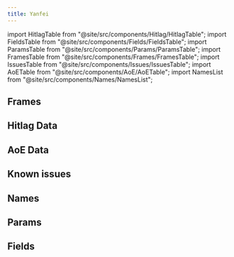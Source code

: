 ```yaml
---
title: Yanfei
---
```


import HitlagTable from "@site/src/components/Hitlag/HitlagTable";
import FieldsTable from "@site/src/components/Fields/FieldsTable";
import ParamsTable from "@site/src/components/Params/ParamsTable";
import FramesTable from "@site/src/components/Frames/FramesTable";
import IssuesTable from "@site/src/components/Issues/IssuesTable";
import AoETable from "@site/src/components/AoE/AoETable";
import NamesList from "@site/src/components/Names/NamesList";

## Frames

<FramesTable item_key="yanfei" />

## Hitlag Data

<HitlagTable item_key="yanfei" />

## AoE Data

<AoETable item_key="yanfei" />

## Known issues

<IssuesTable item_key="yanfei" />

## Names

<NamesList item_key="yanfei" />

## Params

<ParamsTable item_key="yanfei" />

## Fields

<FieldsTable item_key="yanfei" />

